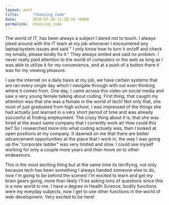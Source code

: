 ```yaml
---
layout: post
title:      "Choosing Code"
date:       2020-07-28 11:20:34 +0000
permalink:  choosing_code
---
```



The world of IT, has been always a subject I dared not to touch.  I always joked around with the IT team at my job whenever I encountered any laptop/system issues and said " I only know how to turn it on/off and check my emails, please kindly fix it."  They always smiled and said no problem.  I never really paid attention to the world of computers or the web as long as I was able to utilize it for my convenience, and at a push of a button there it was for my viewing pleasure.

I use the internet on a daily basis at my job, we have certain systems that are ran every single day which I navigate through with out even thinking where it comes from.  One day, I came across this video on social media and saw a very young female talking about coding.  First thing, that caught my attention was that she was a female in the world of tech! Not only that, she must of just graduated from high school, I was impressed of the things she had actually just learned in a very short period of time and was already succesful at finding employment.  The crazy thing about it is, that she was hired at the exact same company that I currently work at!  How could this be?  So I researched more into what coding actually was, then I looked at open positions at my company.  It dawned on me that there are better advancement oppurtunities at the place that I work in, the way I was going up the "corporate ladder" was very limited and slow.  I could see myself working for only a couple more years and then move on to other endeavours.  

This is the most exciting thing but at the same time its terrifying, not only because tech has been something I always handed someone else to do, now I'm going to be behind the scenes!  I'm excited to learn and get my brain gears going, more than likely I'll be asking tons of questions since this is a new world to me.  I have a degree in Health Science, bodily functions were my eveyday subjects, now I get to use other functions in the world of web development.  Very excited to be here!
